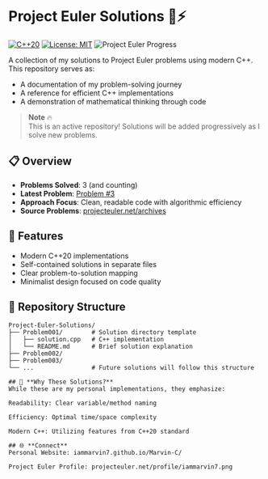 # Project Euler Solutions 🧮⚡

[![C++20](https://img.shields.io/badge/C++-20-%2300599C?logo=c%2B%2B)](https://en.cppreference.com/)
[![License: MIT](https://img.shields.io/badge/License-MIT-yellow.svg)](https://opensource.org/licenses/MIT)
![Project Euler Progress](https://img.shields.io/badge/Solved%20Problems-3-blue)

A collection of my solutions to Project Euler problems using modern C++. This repository serves as:
- A documentation of my problem-solving journey
- A reference for efficient C++ implementations
- A demonstration of mathematical thinking through code

> **Note** 🔥  
> This is an active repository! Solutions will be added progressively as I solve new problems.

## 📋 Overview
- **Problems Solved**: 3 (and counting)
- **Latest Problem**: [Problem #3](https://projecteuler.net/problem=3)
- **Approach Focus**: Clean, readable code with algorithmic efficiency
- **Source Problems**: [projecteuler.net/archives](https://projecteuler.net/archives)

## 🚀 Features
- Modern C++20 implementations
- Self-contained solutions in separate files
- Clear problem-to-solution mapping
- Minimalist design focused on code quality

## 📂 Repository Structure
```plaintext
Project-Euler-Solutions/
├── Problem001/        # Solution directory template
│   ├── solution.cpp   # C++ implementation
│   └── README.md      # Brief solution explanation
├── Problem002/
├── Problem003/
└── ...                # Future solutions will follow this structure

## 🧠 **Why These Solutions?**
While these are my personal implementations, they emphasize:

Readability: Clear variable/method naming

Efficiency: Optimal time/space complexity

Modern C++: Utilizing features from C++20 standard

## 🌐 **Connect**
Personal Website: iammarvin7.github.io/Marvin-C/

Project Euler Profile: projecteuler.net/profile/iammarvin7.png
